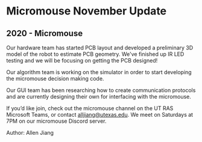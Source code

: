 # Micromouse November Update
## 2020 - Micromouse

Our hardware team has started PCB layout and developed a preliminary 3D model of the robot to estimate PCB geometry. <!--more-->We've finished up IR LED testing and we will be focusing on getting the PCB designed!

Our algorithm team is working on the simulator in order to start developing the micromouse decision making code.

Our GUI team has been researching how to create communication protocols and are currently designing their own for interfacing with the micromouse.

If you’d like join, check out the micromouse channel on the UT RAS Microsoft Teams, or contact [alljiang@utexas.edu](mailto:alljiang@utexas.edu). We meet on Saturdays at 7PM on our micromouse Discord server.

Author: Allen Jiang
